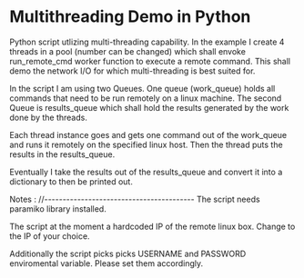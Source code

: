 # Multithreading Demo in Python

Python script utlizing multi-threading capability. In the example I create 4 threads in a pool (number can be changed) which shall envoke run_remote_cmd worker function to execute a remote command. This shall demo the network I/O for which multi-threading is best suited for.

In the script I am using two Queues. One queue (work_queue) holds all commands that need to be run remotely on a linux machine. The second Queue is results_queue which shall hold the results generated by the work done by the threads.

Each thread instance goes and gets one command out of the work_queue and runs it remotely on the specified linux host. Then the thread puts the results in the results_queue. 

Eventually I take the results out of the results_queue and convert it into a dictionary to then be printed out.

Notes :
//-----------------------------------------
The script needs paramiko library installed.

The script at the moment a hardcoded IP of the remote linux box. Change to the IP of your choice.

Additionally the script picks picks USERNAME and PASSWORD enviromental variable. Please set them accordingly.
